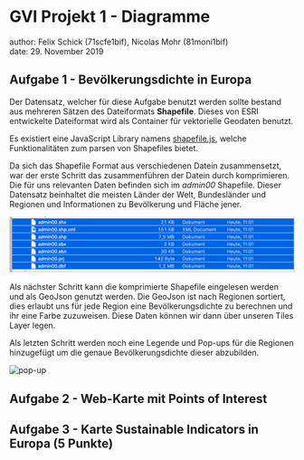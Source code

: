 # GVI Projekt 1 - Diagramme
author: Felix Schick (71scfe1bif), Nicolas Mohr (81moni1bif)  
date: 29. November 2019

## Aufgabe 1 - Bevölkerungsdichte in Europa

Der Datensatz, welcher für diese Aufgabe benutzt werden sollte bestand aus mehreren Sätzen des Dateiformats **Shapefile**. Dieses von ESRI entwickelte Dateiformat wird als Container für vektorielle Geodaten benutzt.

Es existiert eine JavaScript Library namens [shapefile.js](https://github.com/calvinmetcalf/shapefile-js), welche Funktionalitäten zum parsen von Shapefiles bietet.

Da sich das Shapefile Format aus verschiedenen Datein zusammensetzt, war der erste Schritt das zusammenführen der Datein durch komprimieren. Die für uns relevanten Daten befinden sich im *admin00* Shapefile. Dieser Datensatz beinhaltet die meisten Länder der Welt, Bundesländer und Regionen und Informationen zu Bevölkerung und Fläche jener.

![shapefiles](documentation/pics/admin_files.png)

Als nächster Schritt kann die komprimierte Shapefile eingelesen werden und als GeoJson genutzt werden. Die GeoJson ist nach Regionen sortiert, dies erlaubt uns für jede Region eine Bevölkerungsdichte zu berechnen und ihr eine Farbe zuzuweisen.
Diese Daten können wir dann über unseren Tiles Layer legen.  

Als letzten Schritt werden noch eine Legende und Pop-ups für die Regionen hinzugefügt um die genaue Bevölkerungsdichte dieser abzubilden. 

![pop-up](documentation/pics/europe_pup.png)

## Aufgabe 2 - Web-Karte mit Points of Interest 

## Aufgabe 3 - Karte Sustainable Indicators in Europa (5 Punkte) 
